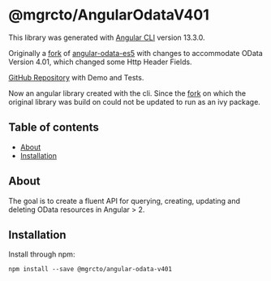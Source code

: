 # @mgrcto/AngularOdataV401

This library was generated with [Angular CLI](https://github.com/angular/angular-cli) version 13.3.0.

Originally a [fork](https://github.com/mgrcto/angular-odata-v4_01) of [angular-odata-es5](https://github.com/StefH/angular-odata-es5) with changes to accommodate OData Version 4.01, which changed some Http Header Fields.

[GitHub Repository](https://github.com/CLARC-Software/OData4Angular) with Demo and Tests. 

Now an angular library created with the cli. Since the [fork](https://github.com/mattlewis92/generator-angular-library) on which the original library was build on could not be updated to run as an ivy package.

## Table of contents

- [About](#about)
- [Installation](#installation)

## About

The goal is to create a fluent API for querying, creating, updating and deleting OData resources in Angular > 2.

## Installation

Install through npm:
```
npm install --save @mgrcto/angular-odata-v401
```
